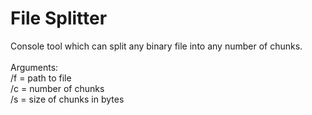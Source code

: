 # File Splitter
Console tool which can split any binary file into any number of chunks.
<br><br>
Arguments: <br>
/f = path to file<br>
/c = number of chunks<br>
/s = size of chunks in bytes<br>
